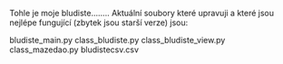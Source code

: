 Tohle je moje bludiste........
Aktuální soubory které upravuji a které jsou nejlépe fungující (zbytek jsou starší verze) jsou: 

bludiste_main.py
class_bludiste.py
class_bludiste_view.py
class_mazedao.py
bludistecsv.csv
